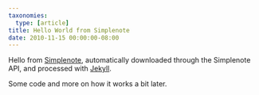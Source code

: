 ```yaml
---
taxonomies:
  type: [article]
title: Hello World from Simplenote
date: 2010-11-15 00:00:00-08:00
---
```

Hello from [Simplenote](http://simplenoteapp.com), automatically downloaded through the Simplenote API, and processed with [Jekyll](http://jekyllrb.com/).

Some code and more on how it works a bit later.
